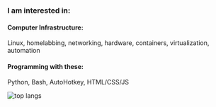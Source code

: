 ### I am interested in:

#### Computer Infrastructure:
Linux, homelabbing, networking, hardware, containers, virtualization, automation

#### Programming with these:
Python, Bash, AutoHotkey, HTML/CSS/JS

![top langs](https://github-readme-stats-jay-griffins-projects.vercel.app/api/top-langs/?username=jaygriffinjay&layout=compact)
